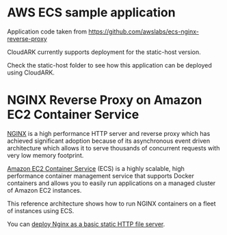 # AWS ECS sample application

Application code taken from https://github.com/awslabs/ecs-nginx-reverse-proxy

CloudARK currently supports deployment for the static-host version.

Check the static-host folder to see how this application can be deployed using CloudARK.


# NGINX Reverse Proxy on Amazon EC2 Container Service

[NGINX](https://www.nginx.com/resources/wiki/) is a high performance HTTP server and reverse proxy which has achieved significant adoption because of its asynchronous event driven architecture which allows it to serve thousands of concurrent requests with very low memory footprint.

[Amazon EC2 Container Service](https://aws.amazon.com/ecs/) (ECS) is a highly scalable, high performance container management service that supports Docker containers and allows you to easily run applications on a managed cluster of Amazon EC2 instances.

This reference architecture shows how to run NGINX containers on a fleet of instances using ECS. 

You can [deploy Nginx as a basic static HTTP file server](/static-host). 

